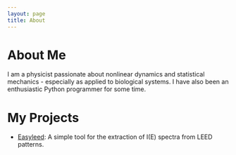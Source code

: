 ```yaml
---
layout: page
title: About
---
```


About Me
========

I am a physicist passionate about nonlinear dynamics and statistical mechanics - especially as applied to biological systems. I have also been an enthusiastic Python programmer for some time.

My Projects
===========

- [Easyleed](http://andim.github.io/easyleed/): A simple tool for the extraction of I(E) spectra from LEED patterns.
